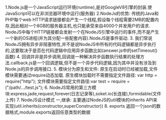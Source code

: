1.Node.js是一个JavaScript运行环境(runtime),是对GoogleV8引擎的封装.使JavaScript可以在非浏览器环境中运行(服务器)
2.NodeJs的优势: 传统的Java和PHP每个web HTTP请求链接都会产生一个线程,假设每个线程需要2MB的配置内存,因此相对一个8GB的服务器主机,也只能承受来自4000个并发用户的请求.
    NodeJS中每个HTTP链接都会发射一个在NodeJS引擎中运行的事件,而不是产生一个新的OS进程(并为其分配一些配套内容).NodeJS是事件驱动.
3. 我们常说NodeJS拥有异步非阻塞特性,并不是说NodeJS中所有的代码逻辑都是异步执行的,这要取决于是否在代码逻辑中应用异步函数比如(answer.js中的setTimeout()函数)
4. 回调并非是异步调用,回调是一种解决异步函数执行结果的处理方法.callback.js是一个回调逻辑,但不是一个异步代码逻辑,因为其中并没有涉及到Node.js的异步调用接口.
5. 模块分为原生和文件: 原生在启动时已经被加载,文件模块需要通过require动态加载.
    原生模块加载时不需要指定文件路径: var http = require("http");
    文件模块需要指定文件路径:var test = require = ("/path/.../test.js");
6. NodeJS常用的第三方模块:express,jade,request,forever(日志记录等),soket.io(长连接),formidable(文件上传)
7. NodeJS设计模式
    一,继承: 主要通过NodeJS的util模块的inherits API来实现(util.inherits(constructor,superConstructor))
8. exports 返回一个json的数据格式,module.exports返回任意类型的数据
    